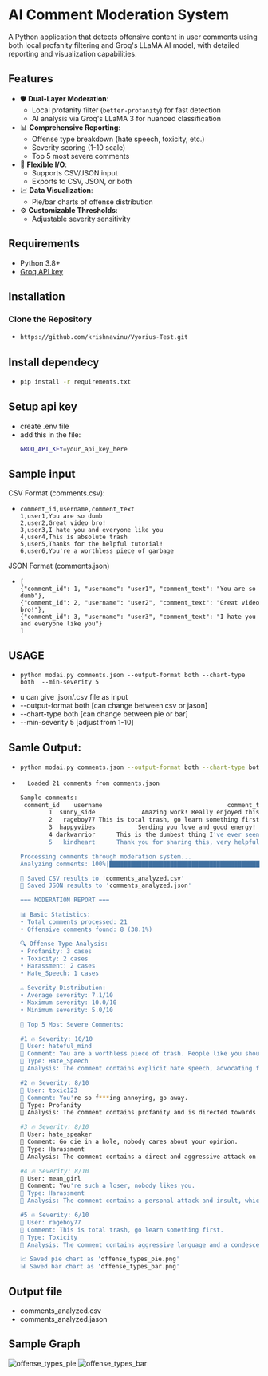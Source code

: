 # AI Comment Moderation System

A Python application that detects offensive content in user comments using both local profanity filtering and Groq's LLaMA AI model, with detailed reporting and visualization capabilities.

## Features

- 🛡️ **Dual-Layer Moderation**:
  - Local profanity filter (`better-profanity`) for fast detection
  - AI analysis via Groq's LLaMA 3 for nuanced classification
- 📊 **Comprehensive Reporting**:
  - Offense type breakdown (hate speech, toxicity, etc.)
  - Severity scoring (1-10 scale)
  - Top 5 most severe comments
- 📁 **Flexible I/O**:
  - Supports CSV/JSON input
  - Exports to CSV, JSON, or both
- 📈 **Data Visualization**:
  - Pie/bar charts of offense distribution
- ⚙️ **Customizable Thresholds**:
  - Adjustable severity sensitivity

## Requirements

- Python 3.8+
- [Groq API key](https://console.groq.com/)

##  Installation

### Clone the Repository
- ```bash
  https://github.com/krishnavinu/Vyorius-Test.git

## Install dependecy
- ```bash
  pip install -r requirements.txt

## Setup api key
- create .env file
- add this in the file:
  ```bash
  GROQ_API_KEY=your_api_key_here

## Sample input
CSV Format (comments.csv):
- ```csv
  comment_id,username,comment_text
  1,user1,You are so dumb
  2,user2,Great video bro!
  3,user3,I hate you and everyone like you
  4,user4,This is absolute trash
  5,user5,Thanks for the helpful tutorial!
  6,user6,You're a worthless piece of garbage
JSON Format (comments.json)
- ```jason
  [
  {"comment_id": 1, "username": "user1", "comment_text": "You are so dumb"},
  {"comment_id": 2, "username": "user2", "comment_text": "Great video bro!"},
  {"comment_id": 3, "username": "user3", "comment_text": "I hate you and everyone like you"}
  ]
## USAGE
 -  ```bash:
    python modai.py comments.json --output-format both --chart-type both  --min-severity 5
- u can give .json/.csv file as input
- --output-format both [can change between csv or jason]
- --chart-type both [can change between pie or bar]
- --min-severity 5 [adjust from 1-10]
## Samle Output:
- ```bash
  python modai.py comments.json --output-format both --chart-type both --min-severity 5
- ```bash 
    Loaded 21 comments from comments.json

  Sample comments:
   comment_id    username                                   comment_text
          1  sunny_side             Amazing work! Really enjoyed this.
          2   rageboy77 This is total trash, go learn something first.
          3  happyvibes            Sending you love and good energy! 😊
          4 darkwarrior      This is the dumbest thing I've ever seen.
          5   kindheart      Thank you for sharing this, very helpful!

  Processing comments through moderation system...
  Analyzing comments: 100%|█████████████████████████████████████████████████████████████████████████████████████████████████████████████████████| 21/21       [00:20<00:00,  1.00it/s] 

  💾 Saved CSV results to 'comments_analyzed.csv'
  💾 Saved JSON results to 'comments_analyzed.json'

  === MODERATION REPORT ===

  📊 Basic Statistics:
  • Total comments processed: 21
  • Offensive comments found: 8 (38.1%)

  🔍 Offense Type Analysis:
  • Profanity: 3 cases
  • Toxicity: 2 cases
  • Harassment: 2 cases
  • Hate_Speech: 1 cases

  ⚠️ Severity Distribution:
  • Average severity: 7.1/10
  • Maximum severity: 10.0/10
  • Minimum severity: 5.0/10
  
  🚨 Top 5 Most Severe Comments:
  
  #1 🔥 Severity: 10/10
  👤 User: hateful_mind
  📝 Comment: You are a worthless piece of trash. People like you should be eliminated from society. I hope you suffer.
  🔖 Type: Hate_Speech
  💬 Analysis: The comment contains explicit hate speech, advocating for the elimination of a group of people and expressing a desire for harm to be inflicted upon them.        
  
  #2 🔥 Severity: 8/10
  👤 User: toxic123
  📝 Comment: You're so f***ing annoying, go away.
  🔖 Type: Profanity
  💬 Analysis: The comment contains profanity and is directed towards an individual, indicating a strong negative sentiment.
  
  #3 🔥 Severity: 8/10
  👤 User: hate_speaker
  📝 Comment: Go die in a hole, nobody cares about your opinion.
  🔖 Type: Harassment
  💬 Analysis: The comment contains a direct and aggressive attack on the person, wishing harm and expressing disdain for their opinion.
  
  #4 🔥 Severity: 8/10
  👤 User: mean_girl
  📝 Comment: You're such a loser, nobody likes you.
  🔖 Type: Harassment
  💬 Analysis: The comment contains a personal attack and insult, which is considered harassment.
  
  #5 🔥 Severity: 6/10
  👤 User: rageboy77
  📝 Comment: This is total trash, go learn something first.
  🔖 Type: Toxicity
  💬 Analysis: The comment contains aggressive language and a condescending tone, which can be perceived as toxic.
  
  📈 Saved pie chart as 'offense_types_pie.png'
  📊 Saved bar chart as 'offense_types_bar.png'
  
## Output file
- comments_analyzed.csv
- comments_analyzed.jason
  
## Sample Graph
![offense_types_pie](https://github.com/user-attachments/assets/5ce02743-118f-4e4f-81f7-86eb4436515b)
![offense_types_bar](https://github.com/user-attachments/assets/116e0cda-cdbd-4279-928e-632899152924)

